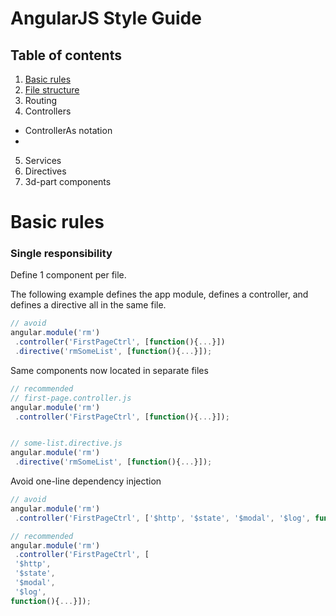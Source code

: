 # AngularJS Style Guide

## Table of contents
1. [Basic rules](#basic-rules)
2. [File structure](#file-structure)
3. Routing
4. Controllers
 * ControllerAs notation
 * 
5. Services
6. Directives
7. 3d-part components


# Basic rules
### Single responsibility
Define 1 component per file.

The following example defines the app module, defines a controller, and defines a directive all in the same file.
```javascript
// avoid
angular.module('rm')
 .controller('FirstPageCtrl', [function(){...}])
 .directive('rmSomeList', [function(){...}]);
```
Same components now located in separate files

```javascript
// recommended
// first-page.controller.js
angular.module('rm')
 .controller('FirstPageCtrl', [function(){...}]);


// some-list.directive.js
angular.module('rm')
 .directive('rmSomeList', [function(){...}]);
```

Avoid one-line dependency injection
```javascript
// avoid
angular.module('rm')
 .controller('FirstPageCtrl', ['$http', '$state', '$modal', '$log', function(){...}]);
```

```javascript
// recommended
angular.module('rm')
 .controller('FirstPageCtrl', [
 '$http', 
 '$state', 
 '$modal', 
 '$log', 
function(){...}]);
```

